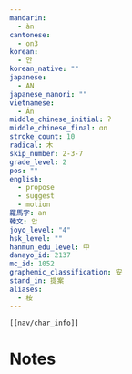 ```yaml
---
mandarin:
  - àn
cantonese:
  - on3
korean:
  - 안
korean_native: ""
japanese:
  - AN
japanese_nanori: ""
vietnamese:
  - Án
middle_chinese_initial: ʔ
middle_chinese_final: ɑn
stroke_count: 10
radical: 木
skip_number: 2-3-7
grade_level: 2
pos: ""
english:
  - propose
  - suggest
  - motion
羅馬字: an
韓文: 안
joyo_level: "4"
hsk_level: ""
hanmun_edu_level: 中
danayo_id: 2137
mc_id: 1052
graphemic_classification: 安
stand_in: 提案
aliases:
  - 桉
---
```

```meta-bind-embed
[[nav/char_info]]
```

# Notes
